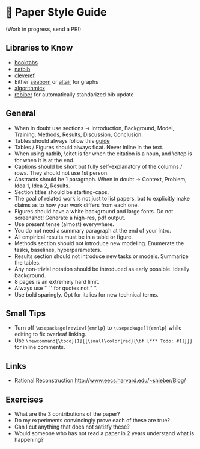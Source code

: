 # 🤗 Paper Style Guide


(Work in progress, send a PR!)

## Libraries to Know

* [booktabs](https://nhigham.com/2019/11/19/better-latex-tables-with-booktabs/)
* [natbib](https://es.overleaf.com/learn/latex/Bibliography_management_with_natbib)
* [cleveref](http://tug.ctan.org/tex-archive/macros/latex/contrib/cleveref/cleveref.pdf)
* Either [seaborn](https://seaborn.pydata.org/) or [altair](https://altair-viz.github.io/) for graphs
* [algorithmicx](https://ctan.mirrors.hoobly.com/macros/latex/contrib/algorithmicx/algorithmicx.pdf)
* [rebiber](https://github.com/yuchenlin/rebiber) for automatically standarized bib update

## General

* When in doubt use sections -> Introduction, Background, Model, Training, Methods, Results, Discussion, Conclusion.
* Tables should always follow this [guide](https://people.inf.ethz.ch/markusp/teaching/guides/guide-tables.pdf) 
* Tables / Figures should always float. Never inline in the text.
* When using natbib, \citet is for when the citation is a noun, and \citep is for when it is at the end. 
* Captions should be short but fully self-explanatory of the columns / rows. They should not use 1st person.
* Abstracts should be 1 paragraph. When in doubt -> Context, Problem, Idea 1, Idea 2, Results. 
* Section titles should be starting-caps. 
* The goal of related work is not just to list papers, but to explicitly make claims as to how your work differs from each one.
* Figures should have a white background and large fonts. Do not screenshot! Generate a high-res, pdf output. 
* Use present tense (almost) everywhere.
* You do not need a summary paragraph at the end of your intro. 
* All empirical results must be in a table or figure. 
* Methods section should not introduce new modeling. Enumerate the tasks, baselines, hyperparameters.
* Results section should not introduce new tasks or models. Summarize the tables. 
* Any non-trivial notation should be introduced as early possible. Ideally background.
* 8 pages is an extremely hard limit. 
* Always use \`\` '' for quotes not " ". 
* Use bold sparingly. Opt for italics for new technical terms.


## Small Tips

* Turn off `\usepackage[review]{emnlp}` to `\usepackage[]{emnlp}` while editing to fix overleaf linking.
* Use `\newcommand{\todo}[1]{{\small\color{red}{\bf [*** Todo: #1]}}}` for inline comments.



## Links

* Rational Reconstruction http://www.eecs.harvard.edu/~shieber/Blog/


## Exercises

* What are the 3 contributions of the paper? 
* Do my experiments convincingly prove each of these are true?
* Can I cut anything that does not satisfy these?
* Would someone who has not read a paper in 2 years understand what is happening?
